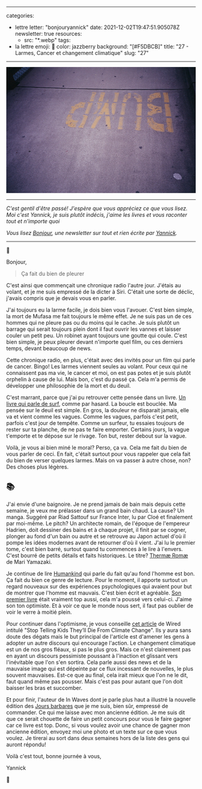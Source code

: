 
---
categories:
- lettre
letter: "bonjouryannick"
date: 2021-12-02T19:47:51.905078Z
newsletter: true
resources:
  - src: "*.webp"
tags:
- la lettre
emoji: 💌
color: jazzberry
background: "[#F5DBCB]"
title: "27 - Larmes, Cancer et changement climatique"
slug: "27"
---
![BC2631EA-5847-4B82-99DA-3AB524A20E3C.jpeg](BC2631EA-5847-4B82-99DA-3AB524A20E3C.webp)

-----

*C'est gentil d'être passé! J'espère que vous appréciez ce que vous lisez. Moi c'est Yannick, je suis plutôt indécis, j'aime les livres et vous raconter tout et n'importe quoi*

*Vous lisez [Bonjour](https://yannickschutz.com/bonjour), une newsletter sur tout et rien écrite par [Yannick](https://yannickschutz.com/now).*

-----

👋

Bonjour,

> Ça fait du bien de pleurer

C'est ainsi que commençait une chronique radio l'autre jour. J'étais au volant, et je me suis empressé de la dicter à Siri. C'était une sorte de déclic, j'avais compris que je devais vous en parler.

J'ai toujours eu la larme facile, je dois bien vous l'avouer. C'est bien simple, la mort de Mufasa me fait toujours le même effet. Je ne suis pas un de ces hommes qui ne pleure pas ou du moins qui le cache. Je suis plutôt un barrage qui serait toujours plein dont il faut ouvrir les vannes et laisser couler un petit peu. Un robinet ayant toujours une goutte qui coule. C'est bien simple, je peux pleurer devant n'importe quel film, ou ces derniers temps, devant beaucoup de news.

Cette chronique radio, en plus, c'était avec des invités pour un film qui parle de cancer. Bingo! Les larmes viennent seules au volant. Pour ceux qui ne connaissent pas ma vie, le cancer et moi, on est pas potes et je suis plutôt orphelin à cause de lui. Mais bon, c'est du passé ça. Cela m'a permis de développer une philosophie de la mort et du deuil.

C'est marrant, parce que j'ai pu retrouver cette pensée dans un livre. [Un livre qui parle de surf](https://www.librairiesindependantes.com/product/9782203192393/), comme par hasard. La boucle est bouclée. Ma pensée sur le deuil est simple. En gros, la douleur ne disparait jamais, elle va et vient comme les vagues. Comme les vagues, parfois c'est petit, parfois c'est jour de tempête. Comme un surfeur, tu essaies toujours de rester sur ta planche, de ne pas te faire emporter. Certains jours, la vague t'emporte et te dépose sur le rivage. Ton but, rester debout sur la vague.

Voilà, je vous ai bien miné le moral? Perso, ça va. Cela me fait du bien de vous parler de ceci. En fait, c'était surtout pour vous rappeler que cela fait du bien de verser quelques larmes. Mais on va passer à autre chose, non? Des choses plus légères.

## 📚

J'ai envie d'une baignoire. Je ne prend jamais de bain mais depuis cette semaine, je veux me prélasser dans un grand bain chaud. La cause? Un manga. Suggéré par Riad Sattouf sur France Inter, lu par Cloé et finalement par moi-même. Le pitch? Un architecte romain, de l'époque de l'empereur Hadrien, doit dessiner des bains et à chaque projet, il finit par se cogner, plonger au fond d'un bain ou autre et se retrouve au Japon actuel d'où il pompe les idées modernes avant de retourner d'où il vient. J'ai lu le premier tome, c'est bien barré, surtout quand tu commences à le lire à l'envers. C'est bourré de petits détails et faits historiques. Le titre? [Thermæ Romæ](https://www.recyclivre.com/shop/289460-1906141-thermae-romae-vol-1-mari-yamazaki-9782203049093.html#/26-etat-bon) de Mari Yamazaki.

Je continue de lire [Humankind](https://www.librairiesindependantes.com/product/9781408898956/) qui parle du fait qu'au fond l'homme est bon. Ça fait du bien ce genre de lecture. Pour le moment, il apporte surtout un regard nouveaux sur des expériences psychologiques qui avaient pour but de montrer que l'homme est mauvais. C'est bien écrit et agréable. [Son premier livre](https://www.librairiesindependantes.com/product/9782757886717/) était vraiment top aussi, cela m'a poussé vers celui-ci. J'aime son ton optimiste. Et à voir ce que le monde nous sert, il faut pas oublier de voir le verre à moitié plein.

Pour continuer dans l'optimisme, je vous conseille [cet article](https://www.wired.co.uk/article/climate-crisis-doom) de Wired intitulé "Stop Telling Kids They’ll Die From Climate Change". Ils y aura sans doute des dégats mais le but principal de l'article est d'amener les gens à adopter un autre discours qui encourage l'action. Le changement climatique est un de nos gros fléaux, si pas le plus gros. Mais ce n'est clairement pas en ayant un discours pessimiste poussant à l'inaction et glissant vers l'inévitable que l'on s'en sortira. Cela parle aussi des news et de la mauvaise image qui est dépeinte par ce flux incessant de nouvelles, le plus souvent mauvaises. Est-ce que au final, cela irait mieux que l'on ne le dit, faut quand même pas pousser. Mais c'est pas pour autant que l'on doit baisser les bras et succomber.

Et pour finir, l'auteur de In Waves dont je parle plus haut a illustré la nouvelle édition des [Jours barbares](https://www.librairiesindependantes.com/product/9782364685963/) que je me suis, bien sûr, empressé de commander. Ce qui me laisse avec mon ancienne édition. Je me suis dit que ce serait chouette de faire un petit concours pour vous le faire gagner car ce livre est top. Donc, si vous voulez avoir une chance de gagner mon ancienne édition, envoyez moi une photo et un texte sur ce que vous voulez. Je tirerai au sort dans deux semaines hors de la liste des gens qui auront répondu!

Voilà c'est tout, bonne journée à vous,

Yannick

💌
